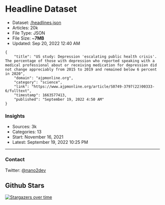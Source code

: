 # Headline Dataset

- Dataset: [/headlines.json](https://raw.githubusercontent.com/fwd/news/master/headlines.json) 
- Articles: 20k
- File Type: JSON
- File Size: ~**7MB**
- Updated: Sep 20, 2022 12:40 AM

```
{
    "title": "US study: Depression 'escalating public health crisis'. The percentage of those with depression who reported speaking with a medical professional about or receiving medication for depression did not change appreciably from 2015 to 2019 and remained below 6 percent in 2020",
    "domain": "ajpmonline.org",
    "category": "science",
    "link": "https://www.ajpmonline.org/article/S0749-3797(22)00333-6/fulltext",
    "timestamp": 1663577413,
    "published": "September 19, 2022 4:50 AM"
}
```

### Insights

- Sources: 3k
- Categories: 13
- Start: November 16, 2021
- Latest: September 19, 2022 10:25 PM

---

### Contact 

Twitter: [@nano2dev](https://twitter.com/nano2dev)

## Github Stars

[![Stargazers over time](https://starchart.cc/fwd/news.svg)](https://starchart.cc/fwd/news)
